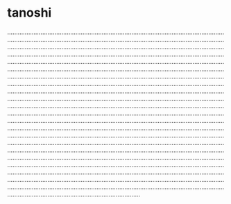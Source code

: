 # tanoshi

....................................................................................................................................................................................................................................................................................................................................................................................................................................................................................................................................................................................................................................................................................................................................................................................................................................................................................................................................................................................................................................................................................................................................................................................................................................................................................................................................................................................................................................................................................................................................................................................................................................................................................................................................................................................................................................................................................................................................................................................................................................................................................................................................................................................................................................................................................................................................................................................................................................................................................................................................................................................................................................................................................................................................................................................................................................................................................................................